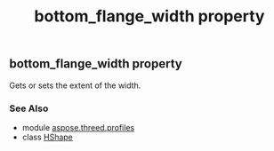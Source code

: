 ﻿---
title: bottom_flange_width property
second_title: Aspose.3D for Python via .NET API References
description: 
type: docs
weight: 130
url: /python-net/aspose.threed.profiles/hshape/bottom_flange_width/
is_root: false
---

## bottom_flange_width property


Gets or sets the extent of the width.

### See Also
* module [aspose.threed.profiles](../../)
* class [HShape](/3d/python-net/aspose.threed.profiles/hshape)
